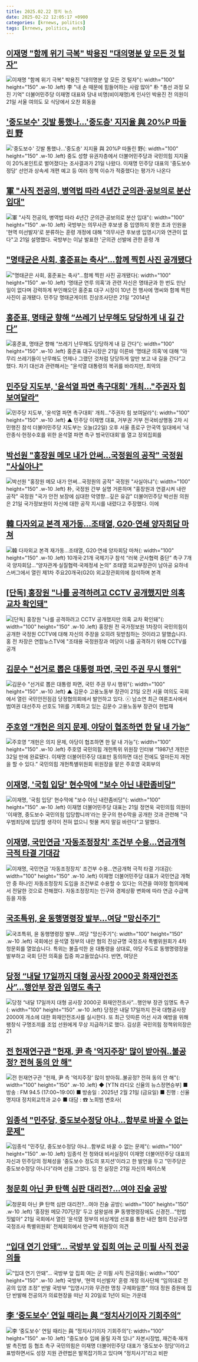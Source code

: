 ```yaml
---
title: 2025.02.22 정치 뉴스
date: 2025-02-22 12:05:17 +0900
categories: [krnews, politics]
tags: [krnews, politics, auto]
---
```

## [이재명 "함께 위기 극복" 박용진 "대의명분 앞 모든 것 털자"](https://n.news.naver.com/mnews/article/001/0015226414)

![이재명 "함께 위기 극복" 박용진 "대의명분 앞 모든 것 털자"](https://mimgnews.pstatic.net/image/origin/001/2025/02/21/15226414.jpg?type=nf220_150){: width="100" height="150" .w-10 .left}
李 "내 손 때문에 힘들어하는 사람 많아" 朴 "총선 과정 모진 기억" 더불어민주당 이재명 대표와 당내 비명(비이재명)계 인사인 박용진 전 의원이 21일 서울 여의도 모 식당에서 오찬 회동을

## ['중도보수' 깃발 통했나…'중도층' 지지율 與 20%P 따돌린 野](https://n.news.naver.com/mnews/article/015/0005097292)

!['중도보수' 깃발 통했나…'중도층' 지지율 與 20%P 따돌린 野](https://mimgnews.pstatic.net/image/origin/015/2025/02/21/5097292.jpg?type=nf220_150){: width="100" height="150" .w-10 .left}
중도 성향 유권자층에서 더불어민주당과 국민의힘 지지율이 20%포인트로 벌어졌다는 조사결과가 21일 나왔다. 이재명 민주당 대표의 '중도보수정당' 선언과 상속세 개편 예고 등 여러 정책 이슈가 적중했다는 평가가 나온다

## [軍 "사직 전공의, 병역법 따라 4년간 군의관·공보의로 분산 입대"](https://n.news.naver.com/mnews/article/014/0005311718)

![軍 "사직 전공의, 병역법 따라 4년간 군의관·공보의로 분산 입대"](https://mimgnews.pstatic.net/image/origin/014/2025/02/21/5311718.jpg?type=nf220_150){: width="100" height="150" .w-10 .left}
국방부는 의무사관 후보생 중 입영하지 못한 초과 인원을 '현역 미선발자'로 분류하는 훈령 개정에 대해 "의무사관 후보생 입영시기와 연관이 없다"고 21일 설명했다. 국방부는 이날 발표한 '군의관 선발에 관한 훈령 개

## ["명태균은 사회, 홍준표는 축사"...함께 찍힌 사진 공개됐다](https://n.news.naver.com/mnews/article/014/0005311822)

!["명태균은 사회, 홍준표는 축사"...함께 찍힌 사진 공개됐다](https://mimgnews.pstatic.net/image/origin/014/2025/02/22/5311822.jpg?type=nf220_150){: width="100" height="150" .w-10 .left}
‘명태균 연루 의혹’과 관련 자신은 명태균과 한 번도 만난 일이 없다며 강력하게 부인해오던 홍준표 대구 시장이 10년 전 행사에 명씨와 함께 찍힌 사진이 공개됐다. 민주당 명태균게이트 진상조사단은 21일 “2014년

## [홍준표, 명태균 향해 “쓰레기 난무해도 당당하게 내 길 간다”](https://n.news.naver.com/mnews/article/081/0003519923)

![홍준표, 명태균 향해 “쓰레기 난무해도 당당하게 내 길 간다”](https://mimgnews.pstatic.net/image/origin/081/2025/02/21/3519923.jpg?type=nf220_150){: width="100" height="150" .w-10 .left}
홍준표 대구시장은 21일 이른바 ‘명태균 의혹’에 대해 “아무리 쓰레기들이 난무해도 언제나 그랬던 것처럼 당당하게 앞만 보고 내 길을 간다”고 했다. 차기 대선과 관련해서는 “윤석열 대통령의 복귀를 바라지만, 최악의

## [민주당 지도부, '윤석열 파면 촉구대회' 개최…"주권자 힘 보여달라"](https://n.news.naver.com/mnews/article/055/0001234116)

![민주당 지도부, '윤석열 파면 촉구대회' 개최…"주권자 힘 보여달라"](https://mimgnews.pstatic.net/image/origin/055/2025/02/22/1234116.jpg?type=nf220_150){: width="100" height="150" .w-10 .left}
▲ 민주당 이재명 대표, 거부권 거부 전국비상행동 2차 시민행진 참석 더불어민주당 지도부는 오늘(22일) 오후 서울 종로구 안국역 일대에서 '내란종식·헌정수호를 위한 윤석열 파면 촉구 범국민대회'를 열고 장외집회를

## [박선원 "홍장원 메모 내가 안써…국정원의 공작" 국정원 "사실아냐"](https://n.news.naver.com/mnews/article/001/0015227152)

![박선원 "홍장원 메모 내가 안써…국정원의 공작" 국정원 "사실아냐"](https://mimgnews.pstatic.net/image/origin/001/2025/02/21/15227152.jpg?type=nf220_150){: width="100" height="150" .w-10 .left}
朴, 국정원 간부 실명 거론하며 "홍장원과 연결시켜 내란 공작" 국정원 "국가 안전 보장에 심대한 악영향…깊은 유감" 더불어민주당 박선원 의원은 21일 국가정보원이 자신에 대한 공작 지시를 내렸다고 주장했다. 이에

## [韓 다자외교 본격 재가동…조태열, G20·연쇄 양자회담 마쳐](https://n.news.naver.com/mnews/article/016/0002432559)

![韓 다자외교 본격 재가동…조태열, G20·연쇄 양자회담 마쳐](https://mimgnews.pstatic.net/image/origin/016/2025/02/22/2432559.jpg?type=nf220_150){: width="100" height="150" .w-10 .left}
10개국·21개 국제기구 참석 “러북 군사협력 중단” 촉구 7개국 양자회담…“양자관계·실질협력·국제정세 논의” 조태열 외교부장관이 남아공 요하네스버그에서 열린 제1차 주요20개국(G20) 외교장관회의에 참석하며 본격

## [[단독] 홍장원 "나를 공격하려고 CCTV 공개했지만 의혹 교차 확인돼"](https://n.news.naver.com/mnews/article/422/0000715445)

![[단독] 홍장원 "나를 공격하려고 CCTV 공개했지만 의혹 교차 확인돼"](https://mimgnews.pstatic.net/image/origin/422/2025/02/21/715445.jpg?type=nf220_150){: width="100" height="150" .w-10 .left}
홍장원 전 국가정보원 1차장이 국민의힘이 공개한 국정원 CCTV에 대해 자신의 주장을 오히려 뒷받침하는 것이라고 말했습니다. 홍 전 차장은 연합뉴스TV에 "조태용 국정원장과 여당이 나를 공격하기 위해 CCTV를 공개

## [김문수 "선거로 뽑은 대통령 파면, 국민 주권 무시 행위"](https://n.news.naver.com/mnews/article/047/0002463440)

![김문수 "선거로 뽑은 대통령 파면, 국민 주권 무시 행위"](https://mimgnews.pstatic.net/image/origin/047/2025/02/21/2463440.jpg?type=nf220_150){: width="100" height="150" .w-10 .left}
▲ 김문수 고용노동부 장관이 21일 오전 서울 여의도 국회에서 열린 국민안전점검 당정협의회에서 발언하고 있다. ⓒ 남소연 최근 여론조사에서 범여권 대선주자 선호도 1위를 기록하고 있는 김문수 고용노동부 장관이 헌법재

## [주호영 “개헌은 의지 문제, 야당이 협조하면 한 달 내 가능”](https://n.news.naver.com/mnews/article/009/0005447392)

![주호영 “개헌은 의지 문제, 야당이 협조하면 한 달 내 가능”](https://mimgnews.pstatic.net/image/origin/009/2025/02/21/5447392.jpg?type=nf220_150){: width="100" height="150" .w-10 .left}
주호영 국민의힘 개헌특위 위원장 인터뷰 “1987년 개헌은 32일 만에 완료됐다. 이재명 더불어민주당 대표만 동의하면 대선 전에도 얼마든지 개헌을 할 수 있다.” 국민의힘 개헌특별위원회 위원장을 맡은 주호영 국회부의

## [이재명, '국힘 입당' 현수막에 "보수 아닌 내란좀비당"](https://n.news.naver.com/mnews/article/003/0013082042)

![이재명, '국힘 입당' 현수막에 "보수 아닌 내란좀비당"](https://mimgnews.pstatic.net/image/origin/003/2025/02/22/13082042.jpg?type=nf220_150){: width="100" height="150" .w-10 .left}
이재명 더불어민주당 대표는 21일 정연욱 국민의힘 의원이 '이재명, 중도보수 국민의힘 입당합니까'라는 문구의 현수막을 공개한 것과 관련해 "극우범죄당에 입당할 생각이 전혀 없으니 헛물 켜지 말길 바란다"고 말했다.

## [이재명, 국민연금 '자동조정장치' 조건부 수용…연금개혁 극적 타결 기대감](https://n.news.naver.com/mnews/article/008/0005156726)

![이재명, 국민연금 '자동조정장치' 조건부 수용…연금개혁 극적 타결 기대감](https://mimgnews.pstatic.net/image/origin/008/2025/02/21/5156726.jpg?type=nf220_150){: width="100" height="150" .w-10 .left}
이재명 더불어민주당 대표가 국민연금 개혁안 중 하나인 자동조정장치 도입을 조건부로 수용할 수 있다는 의견을 여야정 협의체에서 전달한 것으로 전해졌다. 자동조정장치는 인구와 경제상황 변화에 따라 연금 수급액 등을 자동

## [국조특위, 윤 동행명령장 발부...여당 "망신주기"](https://n.news.naver.com/mnews/article/052/0002156274)

![국조특위, 윤 동행명령장 발부...여당 "망신주기"](https://mimgnews.pstatic.net/image/origin/052/2025/02/21/2156274.jpg?type=nf220_150){: width="100" height="150" .w-10 .left}
국회에선 윤석열 정부의 내란 혐의 진상규명 국정조사 특별위원회가 4차 청문회를 열었습니다. 특위는 불출석한 윤 대통령을 상대로, 야당 주도로 동행명령장을 발부하고 국회 단전 의혹을 집중 파고들었습니다. 반면, 여당은

## [당정 “내달 17일까지 대형 공사장 2000곳 화재안전조사”…행안부 장관 임명도 촉구](https://n.news.naver.com/mnews/article/030/0003286379)

![당정 “내달 17일까지 대형 공사장 2000곳 화재안전조사”…행안부 장관 임명도 촉구](https://mimgnews.pstatic.net/image/origin/030/2025/02/21/3286379.jpg?type=nf220_150){: width="100" height="150" .w-10 .left}
당정은 내달 17일까지 전국 대형공사장 2000여 개소에 대한 화재안전조사를 실시한다. 또 최근 잇따른 어선 사과 예방을 위해 팽창식 구명조끼를 조업 선원에게 무상 지급하기로 했다. 김상훈 국민의힘 정책위의장은 21

## [전 헌재연구관 "헌재, 尹 측 '억지주장' 많이 받아줘..불공정? 전혀 동의 안 해"](https://n.news.naver.com/mnews/article/052/0002156443)

![전 헌재연구관 "헌재, 尹 측 '억지주장' 많이 받아줘..불공정? 전혀 동의 안 해"](https://mimgnews.pstatic.net/image/origin/052/2025/02/21/2156443.jpg?type=nf220_150){: width="100" height="150" .w-10 .left}
◆ [YTN 라디오 신율의 뉴스정면승부] ■ 방송 : FM 94.5 (17:00~19:00) ■ 방송일 : 2025년 2월 21일 (금요일) ■ 진행 : 신율 명지대 정치외교학과 교수 ■ 대담 : ☎ 노희범 변호사(

## [임종석 "민주당, 중도보수정당 아냐…함부로 바꿀 수 없는 문제"](https://n.news.naver.com/mnews/article/656/0000122332)

![임종석 "민주당, 중도보수정당 아냐…함부로 바꿀 수 없는 문제"](https://mimgnews.pstatic.net/image/origin/656/2025/02/21/122332.jpg?type=nf220_150){: width="100" height="150" .w-10 .left}
임종석 전 청와대 비서실장이 이재명 더불어민주당 대표의 자신과 민주당의 정체성을 '중도보수 정도의 포지션'이라고 한 발언을 두고 "민주당은 중도보수정당 아니다"라며 선을 그었다. 임 전 실장은 21일 자신의 페이스북

## [청문회 아닌 尹 탄핵 심판 대리전?…여야 진술 공방](https://n.news.naver.com/mnews/article/016/0002432500)

![청문회 아닌 尹 탄핵 심판 대리전?…여야 진술 공방](https://mimgnews.pstatic.net/image/origin/016/2025/02/21/2432500.jpg?type=nf220_150){: width="100" height="150" .w-10 .left}
‘홍장원 메모·707단장’ 두고 설왕설래 尹 동행명령장에도 신경전…“헌법 짓밟아” 21일 국회에서 열린 ‘윤석열 정부의 비상계엄 선포를 통한 내란 혐의 진상규명 국정조사 특별위원회’ 전체회의에서 안규백 위원장이 의견

## [“입대 연기 안돼”… 국방부 앞 집회 여는 군 미필 사직 전공의들](https://n.news.naver.com/mnews/article/022/0004013179)

![“입대 연기 안돼”… 국방부 앞 집회 여는 군 미필 사직 전공의들](https://mimgnews.pstatic.net/image/origin/022/2025/02/22/4013179.jpg?type=nf220_150){: width="100" height="150" .w-10 .left}
국방부, ‘현역 미선발자’ 훈령 개정 의사단체 “임의대로 전공의 입영 조정” 반발 국방부 “입영시기와 무관한 명칭 구체화일뿐” 의대 정원 증원에 집단 반발해 전공의가 의료현장을 떠난 지 20일로 1년이 되는 가운데

## [李 ‘중도보수’ 연일 때리는 與 “정치사기이자 기회주의”](https://n.news.naver.com/mnews/article/366/0001055650)

![李 ‘중도보수’ 연일 때리는 與 “정치사기이자 기회주의”](https://mimgnews.pstatic.net/image/origin/366/2025/02/21/1055650.jpg?type=nf220_150){: width="100" height="150" .w-10 .left}
“중도보수 입에 올릴 자격 있나” 자본시장법, 재건축·재개발 촉진법 등 협조 촉구 국민의힘은 이재명 더불어민주당 대표가 ‘중도보수 정당’이라고 표방하면서도 성장 지원 관련법은 발목잡기하고 있다며 “정치사기”라고 비판

